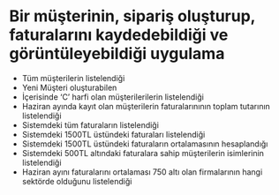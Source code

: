 # Bir müşterinin, sipariş oluşturup, faturalarını kaydedebildiği ve görüntüleyebildiği uygulama
* Tüm müşterilerin listelendiği
* Yeni Müşteri oluşturabilen
* İçerisinde ‘C’ harfi olan müşterilerilerin listelendiği
* Haziran ayında kayıt olan müşterilerin faturalarınının toplam tutarının listelendiği
* Sistemdeki tüm faturaların listelendiği
* Sistemdeki 1500TL üstündeki faturaları listelendiği
* Sistemdeki 1500TL üstündeki faturaların ortalamasının hesaplandığı
* Sistemdeki 500TL altındaki faturalara sahip müşterilerin isimlerinin listelendiği
* Haziran ayını faturalarını ortalaması 750 altı olan firmalarının hangi sektörde olduğunu listelendiği
